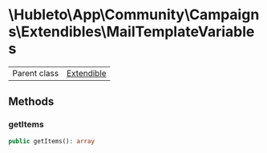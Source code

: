 
# \Hubleto\App\Community\Campaigns\Extendibles\MailTemplateVariables
<table class='table-default dense'>
<tr><td>Parent class</td><td><a href="../../../../Framework/Extendible">Extendible</a></td></tr></table>


## Methods

### getItems

```php
public getItems(): array
```

